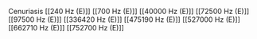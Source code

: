 Cenuriasis
[[240 Hz (E)]]
[[700 Hz (E)]]
[[40000 Hz (E)]]
[[72500 Hz (E)]]
[[97500 Hz (E)]]
[[336420 Hz (E)]]
[[475190 Hz (E)]]
[[527000 Hz (E)]]
[[662710 Hz (E)]]
[[752700 Hz (E)]]